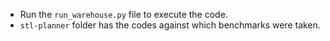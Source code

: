 - Run the `run_warehouse.py` file to execute the code.
- `stl-planner` folder has the codes against which benchmarks were taken.
